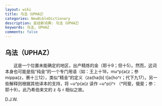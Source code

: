 ```yaml
---
layout: wiki
title: 乌法（UPHAZ）
categories: NewBibleDictionary
description: 圣经新词典: 乌法（UPHAZ）
keywords: 乌法, UPHAZ
comments: false
---
```


## 乌法（UPHAZ）

　　这是一个位置未能确定的地区，出产精炼的金（耶十9；但十5）。然而，这词本身也可能是指“纯金”的一个专门用语（如：王上十18，mu^p{a{z；参 mippa{z，赛十三12），类似“精金”的定义（za{ha{b[ t]a{ho^r；代下九17）。另一些解释则根据其他译本的支持，将 ~u^p{a{z 读作 ~u^p{i^r （*阿斐，俄斐；参：耶十9）。此乃希伯来文的 z 与 r 相似之故。

D.J.W.








